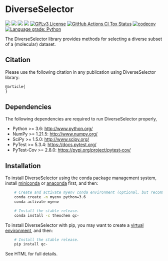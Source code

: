 # DiverseSelector

<a href='https://docs.python.org/3.7/'><img src='https://img.shields.io/badge/python-3.7-blue.svg'></a>
<a href='https://docs.python.org/3.8/'><img src='https://img.shields.io/badge/python-3.8-blue.svg'></a>
<a href='https://docs.python.org/3.9/'><img src='https://img.shields.io/badge/python-3.9-blue.svg'></a>
<a href='https://docs.python.org/3.10/'><img src='https://img.shields.io/badge/python-3.10-blue.svg'></a>
[![GPLv3 License](https://img.shields.io/badge/License-GPL%20v3-yellow.svg)](https://opensource.org/licenses/)
[![GitHub Actions CI Tox Status](https://github.com/theochem/DiverseSelector/actions/workflows/ci_tox.yml/badge.svg?branch=main)](https://github.com/theochem/DiverseSelector/actions/workflows/ci_tox.yml)
[![codecov](https://codecov.io/gh/theochem/DiverseSelector/branch/main/graph/badge.svg?token=0UJixrJfNJ)](https://codecov.io/gh/theochem/DiverseSelector)
[![Language grade: Python](https://img.shields.io/lgtm/grade/python/g/theochem/DiverseSelector.svg?logo=lgtm&logoWidth=18)](https://lgtm.com/projects/g/theochem/DiverseSelector/context:python)

The DiverseSelector library provides methods for selecting a diverse subset of a (molecular) dataset.


Citation
--------

Please use the following citation in any publication using DiverseSelector library:

```md
@article{
}
```

Dependencies
------------

The following dependencies are required to run DiverseSelector properly,

* Python >= 3.6: http://www.python.org/
* NumPy >= 1.21.5: http://www.numpy.org/
* SciPy >= 1.5.0: http://www.scipy.org/
* PyTest >= 5.3.4: https://docs.pytest.org/
* PyTest-Cov >= 2.8.0: https://pypi.org/project/pytest-cov/


Installation
------------

To install DiverseSelector using the conda package management system, install
[miniconda](https://conda.io/miniconda.html) or [anaconda](https://www.anaconda.com/download)
first, and then:

```bash
    # Create and activate myenv conda environment (optional, but recommended)
    conda create -n myenv python=3.6
    conda activate myenv

    # Install the stable release.
    conda install -c theochem qc-
```

To install DiverseSelector with pip, you may want to create a
[virtual environment](https://docs.python.org/3/tutorial/venv.html), and then:


```bash
    # Install the stable release.
    pip install qc-
```

See HTML for full details.
